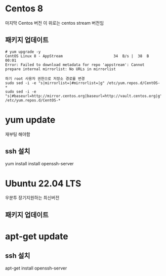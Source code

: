 Centos 8
========
마지막 Centos 버전 이 위로는 centos stream 버전임

패키지 업데이트
---------------
```CentOS 8 패키지 에러
# yum upgrade -y
CentOS Linux 8 - AppStream                       34  B/s |  38  B     00:01
Error: Failed to download metadata for repo 'appstream': Cannot prepare internal mirrorlist: No URLs in mirrorlist

하기 root 사용자 권한으로 저장소 경로를 변경
sudo sed -i -e "s|mirrorlist=|#mirrorlist=|g" /etc/yum.repos.d/CentOS-*
sudo sed -i -e "s|#baseurl=http://mirror.centos.org|baseurl=http://vault.centos.org|g" /etc/yum.repos.d/CentOS-*
```
# yum update

재부팅 해야함


ssh 설치
--------
yum install install openssh-server

Ubuntu 22.04 LTS
=================
우분투 장기지원하는 최신버전

패키지 업데이트
---------------

# apt-get update

ssh 설치
-------
apt-get install openssh-server
